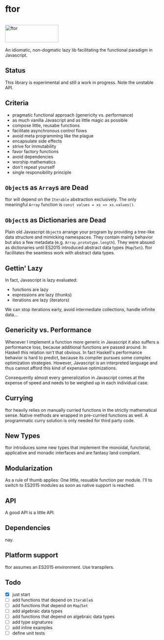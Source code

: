 # ftor

<img src="http://kongware.net/i/ftor.png" width="174" height="57" vspace="16" alt="ftor"><br>
An idiomatic, non-dogmatic lazy lib facilitating the functional paradigm in Javascript.

## Status

This library is experimental and still a work in progress. Note the unstable API.

## Criteria

* pragmatic functional approach (genericity vs. performance)
* as much vanilla Javascript and as little magic as possible
* compose little, reusabe functions
* facilitate asynchronous control flows
* avoid meta programming like the plague
* encapsulate side effects
* strive for immutability
* favor factory functions
* avoid dependencies
* worship mathematics
* don't repeat yourself
* single responsibility principle

## `Object`s as `Array`s are Dead

ftor will depend on the `Iterable` abstraction exclusively. The only meaningful `Array` function is `const values = xs => xs.values()`.

## `Object`s as Dictionaries are Dead

Plain old Javascript `Object`s arrange your program by providing a tree-like data structure and mimicking namespaces. They contain mainly behavior but also a few metadata (e.g. `Array.prototype.length`). They were absued as dictionaries until ES2015 introduced abstract data types (`Map`/`Set`). ftor facilitates the seamless work with abstract data types.

## Gettin' Lazy

In fact, Javascript is lazy evaluated:

* functions are lazy
* expressions are lazy (thunks)
* iterations are lazy (iterators)

We can stop iterations early, avoid intermediate collections, handle infinite data...

## Genericity vs. Performance

Whenever I implement a function more generic in Javascript it also suffers a performance loss, because additional functions are passed around. In Haskell this relation isn't that obvious. In fact Haskell's performance behavior is hard to predict, because its compiler pursues some complex optimization strategies. However, Javascript is an interpreted language and thus cannot afford this kind of expensive optimizations.

Consequently almost every generalization in Javascript comes at the expense of speed and needs to be weighed up in each individual case.

## Currying

ftor heavily relies on manually curried functions in the strictly mathematical sense. Native methods are wrapped in pre-curried functions as well. A programmatic curry solution is only needed for third party code.

## New Types

ftor introduces some new types that implement the monoidal, functorial, applicative and monadic interfaces and are fantasy land compliant.

## Modularization

As a rule of thumb applies: One little, resuable function per module. I'll to switch to ES2015 modules as soon as native support is reached.

## API

A good API is a little API.

## Dependencies

nay.

## Platform support

ftor assumes an ES2015 environment. Use transpilers.

## Todo
	
- [x] just start
- [ ] add functions that depend on `Iterable`s
- [ ] add functions that depend on `Map`/`Set`
- [ ] add algebraic data types
- [ ] add functions that depend on algebraic data types
- [ ] add type signatures
- [ ] add inline examples
- [ ] define unit tests